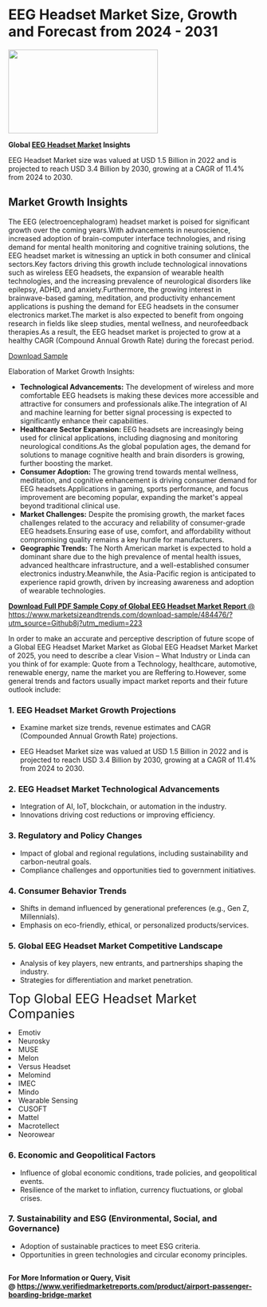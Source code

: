 <H1>EEG Headset Market Size, Growth and Forecast from 2024 - 2031</H1><img class="aligncenter size-medium wp-image-584254" src="https://thirdeyenews.in/wp-content/uploads/2024/09/Global-Market-Research-300x168.jpeg" alt="" width="300" height="168" /><p><strong>Global&nbsp;<a href="https://www.marketsizeandtrends.com/download-sample/484476/?utm_source=Github8j?utm_medium=223">EEG Headset Market</a> Insights</strong></p><p>EEG Headset Market size was valued at USD 1.5 Billion in 2022 and is projected to reach USD 3.4 Billion by 2030, growing at a CAGR of 11.4% from 2024 to 2030.</p><p><h2>Market Growth Insights</h2> <p>The EEG (electroencephalogram) headset market is poised for significant growth over the coming years.With advancements in neuroscience, increased adoption of brain-computer interface technologies, and rising demand for mental health monitoring and cognitive training solutions, the EEG headset market is witnessing an uptick in both consumer and clinical sectors.Key factors driving this growth include technological innovations such as wireless EEG headsets, the expansion of wearable health technologies, and the increasing prevalence of neurological disorders like epilepsy, ADHD, and anxiety.Furthermore, the growing interest in brainwave-based gaming, meditation, and productivity enhancement applications is pushing the demand for EEG headsets in the consumer electronics market.The market is also expected to benefit from ongoing research in fields like sleep studies, mental wellness, and neurofeedback therapies.As a result, the EEG headset market is projected to grow at a healthy CAGR (Compound Annual Growth Rate) during the forecast period.</p> <p><a href="#">Download Sample</a></p> <p>Elaboration of Market Growth Insights:</p> <ul> <li><strong>Technological Advancements:</strong> The development of wireless and more comfortable EEG headsets is making these devices more accessible and attractive for consumers and professionals alike.The integration of AI and machine learning for better signal processing is expected to significantly enhance their capabilities.</li> <li><strong>Healthcare Sector Expansion:</strong> EEG headsets are increasingly being used for clinical applications, including diagnosing and monitoring neurological conditions.As the global population ages, the demand for solutions to manage cognitive health and brain disorders is growing, further boosting the market.</li> <li><strong>Consumer Adoption:</strong> The growing trend towards mental wellness, meditation, and cognitive enhancement is driving consumer demand for EEG headsets.Applications in gaming, sports performance, and focus improvement are becoming popular, expanding the market's appeal beyond traditional clinical use.</li> <li><strong>Market Challenges:</strong> Despite the promising growth, the market faces challenges related to the accuracy and reliability of consumer-grade EEG headsets.Ensuring ease of use, comfort, and affordability without compromising quality remains a key hurdle for manufacturers.</li> <li><strong>Geographic Trends:</strong> The North American market is expected to hold a dominant share due to the high prevalence of mental health issues, advanced healthcare infrastructure, and a well-established consumer electronics industry.Meanwhile, the Asia-Pacific region is anticipated to experience rapid growth, driven by increasing awareness and adoption of wearable technologies.</li> </ul> <p><a href="#"></p><p><span class=""><strong>Download Full PDF Sample Copy of Global EEG Headset Market Report</strong> @ <a href="https://www.marketsizeandtrends.com/download-sample/484476/?utm_source=Github8j?utm_medium=223" target="_blank">https://www.marketsizeandtrends.com/download-sample/484476/?utm_source=Github8j?utm_medium=223</a></span></p><p>In order to make an accurate and perceptive description of future scope of a Global&nbsp;EEG Headset Market Market as Global&nbsp;EEG Headset Market Market of 2025, you need to describe a clear Vision &ndash; What Industry or Linda can you think of for example: Quote from a Technology, healthcare, automotive, renewable energy, name the market you are Reffering to.However, some general trends and factors usually impact market reports and their future outlook include:</p><h3>1.&nbsp;<strong>EEG Headset Market Growth Projections</strong></h3><ul><li>Examine market size trends, revenue estimates and CAGR (Compounded Annual Growth Rate) projections.</li><li><p>EEG Headset Market size was valued at USD 1.5 Billion in 2022 and is projected to reach USD 3.4 Billion by 2030, growing at a CAGR of 11.4% from 2024 to 2030.</p></li></ul><h3>2.&nbsp;<strong>EEG Headset Market Technological Advancements</strong></h3><ul><li>Integration of AI, IoT, blockchain, or automation in the industry.</li><li>Innovations driving cost reductions or improving efficiency.</li></ul><h3>3.&nbsp;<strong>Regulatory and Policy Changes</strong></h3><ul><li>Impact of global and regional regulations, including sustainability and carbon-neutral goals.</li><li>Compliance challenges and opportunities tied to government initiatives.</li></ul><h3>4.&nbsp;<strong>Consumer Behavior Trends</strong></h3><ul><li>Shifts in demand influenced by generational preferences (e.g., Gen Z, Millennials).</li><li>Emphasis on eco-friendly, ethical, or personalized products/services.</li></ul><h3>5.&nbsp;<strong>Global EEG Headset Market Competitive Landscape</strong></h3><ul><li>Analysis of key players, new entrants, and partnerships shaping the industry.</li><li>Strategies for differentiation and market penetration.</li></ul><p data-pm-slice="1 1 []"><span style="color: inherit; font-family: inherit; font-size: 25px;">Top Global EEG Headset Market Companies</span></p><div class="" data-test-id=""><p><li>Emotiv</li><li> Neurosky</li><li> MUSE</li><li> Melon</li><li> Versus Headset</li><li> Melomind</li><li> IMEC</li><li> Mindo</li><li> Wearable Sensing</li><li> CUSOFT</li><li> Mattel</li><li> Macrotellect</li><li> Neorowear</li></p></div><h3>6.&nbsp;<strong>Economic and Geopolitical Factors</strong></h3><ul><li>Influence of global economic conditions, trade policies, and geopolitical events.</li><li>Resilience of the market to inflation, currency fluctuations, or global crises.</li></ul><h3>7.&nbsp;<strong>Sustainability and ESG (Environmental, Social, and Governance)</strong></h3><ul><li>Adoption of sustainable practices to meet ESG criteria.</li><li>Opportunities in green technologies and circular economy principles.</li></ul><h2><strong style="font-size: 14px;">For More Information or Query, Visit @&nbsp;</strong><a style="background-color: #ffffff; font-size: 14px;" href="https://www.marketsizeandtrends.com/report/eeg-headset-market/" target="_blank">https://www.verifiedmarketreports.com/product/airport-passenger-boarding-bridge-market</a></h2>